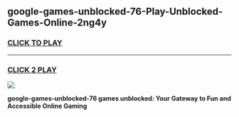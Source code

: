 
## google-games-unblocked-76-Play-Unblocked-Games-Online-2ng4y
<h3>
<a href="https://premium76.site?title=google-games-unblocked-76&ref=25A">CLICK TO PLAY</a></h3>
<hr>

<h3>
<a href="https://premium76.site?title=google-games-unblocked-76&ref=25A">CLICK 2 PLAY</a>
  
</h3>

<a href="https://premium76.site?title=google-games-unblocked-76&ref=25A"><img src="https://clearcache.store/games.png"></a>


**google-games-unblocked-76 games unblocked: Your Gateway to Fun and Accessible Online Gaming**
